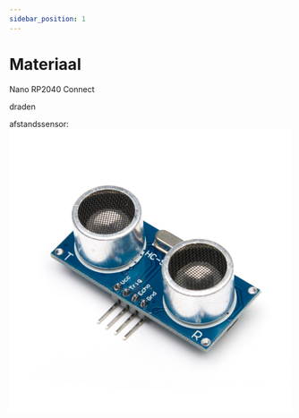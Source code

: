 ```yaml
---
sidebar_position: 1
---
```


# Materiaal

Nano RP2040 Connect

draden

afstandssensor:
![afstandssensor](sr50.jpg)

